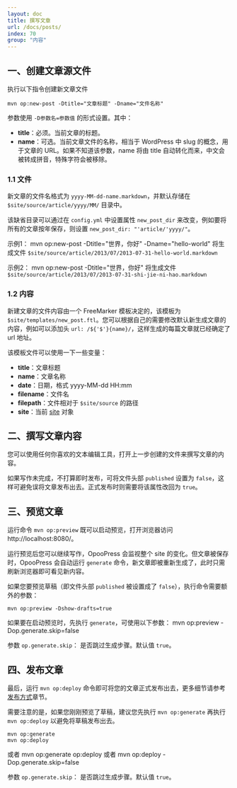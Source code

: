 ```yaml
---
layout: doc
title: 撰写文章
url: /docs/posts/
index: 70
group: "内容"
---
```


## 一、创建文章源文件

执行以下指令创建新文章文件
```
mvn op:new-post -Dtitle="文章标题" -Dname="文件名称"
```

参数使用 `-D参数名=参数值` 的形式设置。其中：
- **title**：必须。当前文章的标题。
- **name**：可选。当前文章文件的名称，相当于 WordPress 中 slug 的概念，用于文章的 URL。如果不知道该参数，name 将由 title 自动转化而来，中文会被转成拼音，特殊字符会被移除。

### 1.1 文件
新文章的文件名格式为 `yyyy-MM-dd-name.markdown`，并默认存储在 `$site/source/article/yyyy/MM/` 目录中。

该缺省目录可以通过在 `config.yml` 中设置属性 `new_post_dir` 来改变，例如要将所有的文章按年保存，则设置 `new_post_dir: "'article/'yyyy/"`。

示例1：
	mvn op:new-post -Dtitle="世界，你好" -Dname="hello-world"
将生成文件 `$site/source/article/2013/07/2013-07-31-hello-world.markdown`

示例2：
	mvn op:new-post -Dtitle="世界，你好"
将生成文件 `$site/source/article/2013/07/2013-07-31-shi-jie-ni-hao.markdown`


### 1.2 内容
新建文章的文件内容由一个 FreeMarker 模板决定的，该模板为 `$site/templates/new_post.ftl`。您可以根据自己的需要修改默认新生成文章的内容，例如可以添加头 `url: /${'$'}{name}/`，这样生成的每篇文章就已经确定了 url 地址。

该模板文件可以使用一下一些变量：
* **title**：文章标题
* **name**：文章名称
* **date**：日期，格式 yyyy-MM-dd HH:mm
* **filename**：文件名
* **filepath**：文件相对于 `$site/source` 的路径
* **site**：当前 [site](https://github.com/opoo/opoopress/blob/master/core/src/main/java/org/opoo/press/Site.java) 对象

## 二、撰写文章内容

您可以使用任何你喜欢的文本编辑工具，打开上一步创建的文件来撰写文章的内容。

如果写作未完成，不打算即时发布，可将文件头部 `published` 设置为 `false`，这样可避免误将文章发布出去。正式发布时则需要将该属性改回为 `true`。


## 三、预览文章

运行命令 `mvn op:preview` 既可以启动预览，打开浏览器访问 http://localhost:8080/。

运行预览后您可以继续写作，OpooPress 会监视整个 site 的变化。但文章被保存时，OpooPress 会自动运行 `generate` 命令，新文章即被重新生成了，此时只需刷新浏览器即可看见新内容。

如果您要预览草稿（即文件头部 `published` 被设置成了 `false`），执行命令需要额外的参数：

	mvn op:preview -Dshow-drafts=true

如果要在启动预览时，先执行 `generate`，可使用以下参数：
	mvn op:preview -Dop.generate.skip=false

参数 `op.generate.skip`： 是否跳过生成步骤。默认值 `true`。

## 四、发布文章

最后，运行 `mvn op:deploy` 命令即可将您的文章正式发布出去，更多细节请参考[发布方式](../deployment-methods/)章节。

需要注意的是，如果您刚刚预览了草稿，建议您先执行 `mvn op:generate` 再执行 `mvn op:deploy` 以避免将草稿发布出去。 

	mvn op:generate
	mvn op:deploy
或者
	mvn op:generate op:deploy
或者
	mvn op:deploy -Dop.generate.skip=false

参数 `op.generate.skip`： 是否跳过生成步骤。默认值 `true`。
